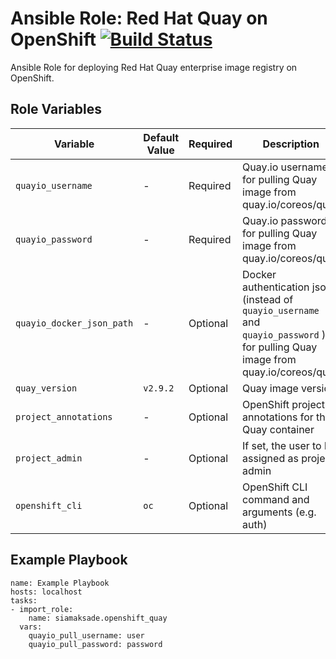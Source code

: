 Ansible Role: Red Hat Quay on OpenShift [![Build Status](https://travis-ci.org/siamaksade/ansible-openshift-quay.svg?branch=master)](https://travis-ci.org/siamaksade/ansible-openshift-quay)
=========

Ansible Role for deploying Red Hat Quay enterprise image registry on OpenShift. 

Role Variables
------------

| Variable                    | Default Value      | Required |  Description   |
|-----------------------------|--------------------|----------|----------------|
|`quayio_username`            | -                  | Required | Quay.io username for pulling Quay image from quay.io/coreos/quay |
|`quayio_password`            | -                  | Required | Quay.io password for pulling Quay image from quay.io/coreos/quay |
|`quayio_docker_json_path`    | -                  | Optional | Docker authentication json (instead of `quayio_username` and `quayio_password` ) for pulling Quay image from quay.io/coreos/quay |
|`quay_version`               | `v2.9.2`           | Optional | Quay image version |
|`project_annotations`        | -                  | Optional | OpenShift project annotations for the Quay container |
|`project_admin`              | -                  | Optional | If set, the user to be assigned as project admin |
|`openshift_cli`              | `oc`               | Optional | OpenShift CLI command and arguments (e.g. auth) | 


Example Playbook
------------

```
name: Example Playbook
hosts: localhost
tasks:
- import_role:
    name: siamaksade.openshift_quay
  vars:
    quayio_pull_username: user
    quayio_pull_password: password
```
